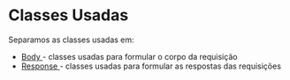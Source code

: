 # Classes Usadas

Separamos as classes usadas em:

* [Body ](body/)- classes usadas para formular o corpo da requisição
* [Response ](response/)- classes usadas para formular as respostas das requisições
